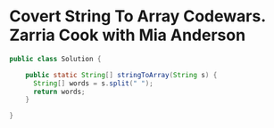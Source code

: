 # Covert String To Array Codewars. Zarria Cook with Mia Anderson

```java
public class Solution {

    public static String[] stringToArray(String s) {
      String[] words = s.split(" ");
      return words;
    }

}
```
